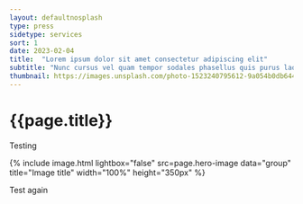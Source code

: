 ```yaml
---
layout: defaultnosplash
type: press
sidetype: services
sort: 1
date: 2023-02-04
title:  "Lorem ipsum dolor sit amet consectetur adipiscing elit"
subtitle: "Nunc cursus vel quam tempor sodales phasellus quis purus laoreet"
thumbnail: https://images.unsplash.com/photo-1523240795612-9a054b0db644?ixlib=rb-4.0.3&ixid=MnwxMjA3fDB8MHxwaG90by1wYWdlfHx8fGVufDB8fHx8&auto=format&fit=crop&w=2070&q=80
---
```

# {{page.title}}

Testing

{% include image.html lightbox="false" src=page.hero-image data="group" title="Image title" width="100%" height="350px" %}

Test again